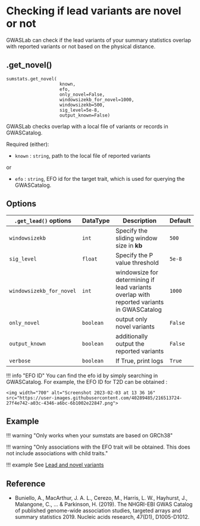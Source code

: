 
# Checking if lead variants are novel or not

GWASLab can check if the lead variants of your summary statistics overlap with reported variants or not based on the physical distance.

## .get_novel()

```
sumstats.get_novel(
                    known,
                    efo,
                    only_novel=False,
                    windowsizekb_for_novel=1000,
                    windowsizekb=500,
                    sig_level=5e-8,
                    output_known=False)
```


GWASLab checks overlap with a local file of variants or records in GWASCatalog.

Required (either):

- `known` : `string`, path to the local file of reported variants

or 

- `efo` : `string`, EFO id for the target trait, which is used for querying the GWASCatalog.

## Options

| `.get_lead()` options    | DataType  | Description                                                                               | Default |
|--------------------------|-----------|-------------------------------------------------------------------------------------------|---------|
| `windowsizekb`           | `int`     | Specify the sliding window size in **kb**                                                 | `500`   |
| `sig_level`              | `float`   | Specify the P value threshold                                                             | `5e-8`  |
| `windowsizekb_for_novel` | `int`     | windowsize for determining if lead variants overlap with reported variants in GWASCatalog | `1000`  |
| `only_novel`             | `boolean` | output only novel variants                                                                | `False` |
| `output_known`           | `boolean` | additionally output the reported variants                                                 | `False` |
| `verbose`                | `boolean` | If True, print logs                                                                       | `True`  |


!!! info "EFO ID"
    You can find the efo id by simply searching in GWASCatalog. For example, the EFO ID for T2D can be obtained :
    
    <img width="700" alt="Screenshot 2023-02-03 at 13 36 16" src="https://user-images.githubusercontent.com/40289485/216513724-27f4e742-a03c-4346-a6bc-6b1002e22847.png">

## Example

!!! warning "Only works when your sumstats are based on GRCh38" 

!!! warning "Only associations with the EFO trait will be obtained. This does not include associations with child traits." 

!!! example 
    See [Lead and novel variants](https://cloufield.github.io/gwaslab/utility_get_lead_novel/)

## Reference

- Buniello, A., MacArthur, J. A. L., Cerezo, M., Harris, L. W., Hayhurst, J., Malangone, C., ... & Parkinson, H. (2019). The NHGRI-EBI GWAS Catalog of published genome-wide association studies, targeted arrays and summary statistics 2019. Nucleic acids research, 47(D1), D1005-D1012.
